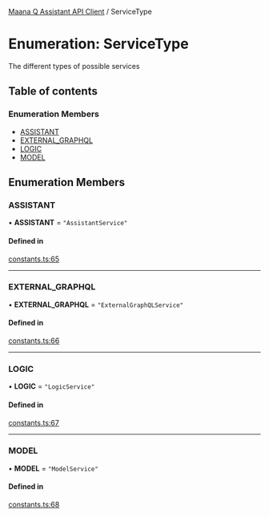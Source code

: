 [Maana Q Assistant API Client](../README.md) / ServiceType

# Enumeration: ServiceType

The different types of possible services

## Table of contents

### Enumeration Members

- [ASSISTANT](ServiceType.md#assistant)
- [EXTERNAL\_GRAPHQL](ServiceType.md#external_graphql)
- [LOGIC](ServiceType.md#logic)
- [MODEL](ServiceType.md#model)

## Enumeration Members

### ASSISTANT

• **ASSISTANT** = ``"AssistantService"``

#### Defined in

[constants.ts:65](https://github.com/maana-io/q-assistant-client/blob/develop/src/constants.ts#L65)

___

### EXTERNAL\_GRAPHQL

• **EXTERNAL\_GRAPHQL** = ``"ExternalGraphQLService"``

#### Defined in

[constants.ts:66](https://github.com/maana-io/q-assistant-client/blob/develop/src/constants.ts#L66)

___

### LOGIC

• **LOGIC** = ``"LogicService"``

#### Defined in

[constants.ts:67](https://github.com/maana-io/q-assistant-client/blob/develop/src/constants.ts#L67)

___

### MODEL

• **MODEL** = ``"ModelService"``

#### Defined in

[constants.ts:68](https://github.com/maana-io/q-assistant-client/blob/develop/src/constants.ts#L68)

